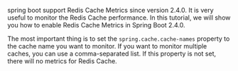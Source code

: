 
spring boot support Redis Cache Metrics since version 2.4.0.
It is very useful to monitor the Redis Cache performance.
In this tutorial, we will show you how to enable Redis Cache Metrics in Spring Boot 2.4.0.

The most important thing is to set the `spring.cache.cache-names` property to the cache name you want to monitor. 
If you want to monitor multiple caches, you can use a comma-separated list. If this property is not set, there will no metrics for Redis Cache.



